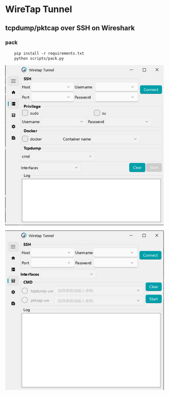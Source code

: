 # WireTap Tunnel
## tcpdump/pktcap over SSH on Wireshark







### pack
```
    pip install -r requirements.txt
    python scripts/pack.py
```

![Linux](/public/pic/linux.png "Linux")

![Esxi](/public/pic/esxi.png "Esxi")